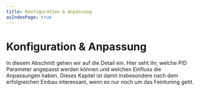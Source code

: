 ```yaml
---
title: Konfiguration & Anpassung
asIndexPage: true
---
```


# Konfiguration & Anpassung

In diesem Abschnitt gehen wir auf die Detail ein. Hier seht ihr, welche PID Parameter angepasst werden können und welchen Einfluss die Anpassungen haben. Dieses Kapitel ist damit insbesondere nach dem erfolgreichen Einbau interessant, wenn es nur noch um das Feintuning geht.
